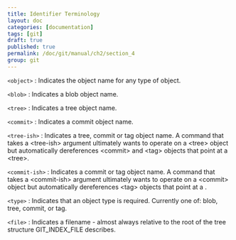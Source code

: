 ```yaml
---
title: Identifier Terminology
layout: doc
categories: [documentation]
tags: [git]
draft: true
published: true
permalink: /doc/git/manual/ch2/section_4
group: git
---
```


`<object>`
: Indicates the object name for any type of object.

`<blob>`
: Indicates a blob object name.

`<tree>`
: Indicates a tree object name.

`<commit>`
: Indicates a commit object name.

`<tree-ish>`
: Indicates a tree, commit or tag object name. A command that takes a \<tree-ish\> argument ultimately wants to operate on a \<tree\> object but automatically dereferences \<commit\> and \<tag\> objects that point at a \<tree\>.

`<commit-ish>`
: Indicates a commit or tag object name. A command that takes a \<commit-ish\> argument ultimately wants to operate on a \<commit\> object but automatically dereferences \<tag\> objects that point at a <commit>.

`<type>`
: Indicates that an object type is required. Currently one of: blob, tree, commit, or tag.

`<file>`
: Indicates a filename - almost always relative to the root of the tree structure GIT_INDEX_FILE describes.
